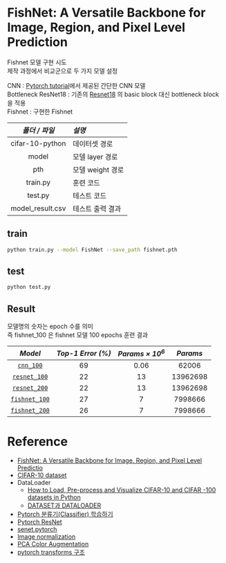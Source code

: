 # FishNet: A Versatile Backbone for Image, Region, and Pixel Level Prediction

Fishnet 모델 구현 시도  
제작 과정에서 비교군으로 두 가지 모델 설정  

CNN : [Pytorch tutorial](https://tutorials.pytorch.kr/beginner/blitz/cifar10_tutorial.html)에서 제공된 간단한 CNN 모델  
Bottleneck ResNet18 : 기존의 [Resnet18](https://github.com/pytorch/vision/blob/main/torchvision/models/resnet.py#L166) 의 basic block 대신 bottleneck block 을 적용  
Fishnet : 구현한 Fishnet 


| *폴더 / 파일* | *설명* |
|:-----------------:|:--------|
| cifar-10-python | 데이터셋 경로 |
| model | 모델 layer 경로 |
| pth | 모델 weight 경로 |
| train.py | 훈련 코드 |
| test.py | 테스트 코드 |
| model_result.csv | 테스트 출력 결과 |

## train

```bash
python train.py --model FishNet --save_path fishnet.pth
```

## test
```bash
python test.py
```

## Result 

모델명의 숫자는 epoch 수를 의미  
즉 fishnet_100 은 fishnet 모델 100 epochs 훈련 결과  

|    *Model*         |*Top-1 Error (%)*| *Params × 10<sup>6</sup>* | *Params* |
|:-----------------:|:--------:|:--------:|:--------:|
| [`cnn_100`](https://drive.google.com/file/d/1t6JFgDK71ioSwrySwTxgIWzc3-oASZrm/view?usp=sharing)     |   69   | 0.06 | 62006 |
| [`resnet_100`](https://drive.google.com/file/d/1OxoouWEWIofdXmCgDTrR5P5p5TYBT0U9/view?usp=sharing)  |   22   | 13 | 13962698 |
| [`resnet_200`](https://drive.google.com/file/d/1DD5JqaxSWjRFZw2yR693StlnJdYXi84w/view?usp=sharing)  |   22   | 13 | 13962698 |
| [`fishnet_100`](https://drive.google.com/file/d/1T07q-_8opYG-kbv1EZh7nkSrOgcyk4ub/view?usp=sharing) |   27   | 7 | 7998666 |
| [`fishnet_200`](https://drive.google.com/file/d/1oi2QNbEFwbwevPBldW8PeC8eDlrMKGwe/view?usp=sharing) |   26   | 7 | 7998666 |

# Reference
* [FishNet: A Versatile Backbone for Image, Region, and Pixel Level Predictio](https://arxiv.org/pdf/1901.03495.pdf)
* [CIFAR-10 dataset](https://www.cs.toronto.edu/~kriz/cifar.html)
* DataLoader
    * [How to Load, Pre-process and Visualize CIFAR-10 and CIFAR -100 datasets in Python](https://www.binarystudy.com/2021/09/how-to-load-preprocess-visualize-CIFAR-10-and-CIFAR-100.html)
    * [DATASET과 DATALOADER](https://tutorials.pytorch.kr/beginner/basics/data_tutorial.html)
* [Pytorch 분류기(Classifier) 학습하기](https://tutorials.pytorch.kr/beginner/blitz/cifar10_tutorial.html)
* [Pytorch ResNet](https://github.com/pytorch/vision/blob/main/torchvision/models/resnet.py#L108)
* [senet.pytorch](https://github.com/moskomule/senet.pytorch/blob/8cb2669fec6fa344481726f9199aa611f08c3fbd/senet/se_resnet.py#L46)
* [Image normalization](https://teddylee777.github.io/pytorch/torchvision-transform/)
* [PCA Color Augmentation](https://github.com/albumentations-team/albumentations/blob/7e49d472b451c4f25ae74d1a67503c8b3313eaf0/albumentations/augmentations/functional.py#L1091)
* [pytorch transforms 구조](https://pytorch.org/vision/stable/_modules/torchvision/transforms/transforms.html#Compose)